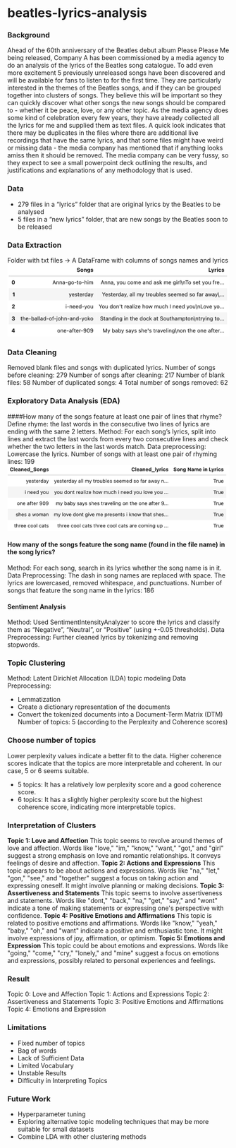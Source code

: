 # beatles-lyrics-analysis

### Background

Ahead of the 60th anniversary of the Beatles debut album Please Please Me being released, Company A has been commissioned by a media agency to do an analysis of the lyrics of the Beatles song catalogue. To add even more excitement 5 previously unreleased songs have been discovered and will be available for fans to listen to for the first time.
They are particularly interested in the themes of the Beatles songs, and if they can be grouped together into clusters of songs. They believe this will be important so they can quickly discover what other songs the new songs should be compared to - whether it be peace, love, or any other topic.
As the media agency does some kind of celebration every few years, they have already collected all the lyrics for me and supplied them as text files. A quick look indicates that there may be duplicates in the files where there are additional live recordings that have the same lyrics, and that some files might have weird or missing data - the media company has mentioned that if anything looks amiss then it should be removed.
The media company can be very fussy, so they expect to see a small powerpoint deck outlining the results, and justifications and explanations of any methodology that is used.

### Data

- 279 files in a “lyrics” folder that are original lyrics by the Beatles to be analysed
- 5 files in a “new lyrics” folder, that are new songs by the Beatles soon to be released

### Data Extraction
Folder with txt files -> A DataFrame with columns of songs names and lyrics
![Data Extraction](figure/data_extraction.png)

### Data Cleaning
Removed blank files and songs with duplicated lyrics.
Number of songs before cleaning: 279
Number of songs after cleaning: 217
Number of blank files: 58
Number of duplicated songs: 4 
Total number of songs removed: 62

### Exploratory Data Analysis (EDA)

####How many of the songs feature at least one pair of lines that rhyme?
Define rhyme: the last words in the consecutive two lines of lyrics are ending with the same 2 letters.
Method: For each song’s lyrics, split into lines and extract the last words from every two consecutive lines and check whether the two letters in the last words match.
Data preprocessing: Lowercase the lyrics.
Number of songs with at least one pair of rhyming lines: 199
![Songs that feature name](figure/feature_song_name.png)

#### How many of the songs feature the song name (found in the file name) in the song lyrics?
Method: For each song, search in its lyrics whether the song name is in it.
Data Preprocessing: The dash in song names are replaced with space. The lyrics are lowercased, removed whitespace, and punctuations.
Number of songs that feature the song name in the lyrics: 186

#### Sentiment Analysis
Method: Used SentimentIntensityAnalyzer to score the lyrics and classify them as “Negative”, “Neutral”, or “Positive” (using +-0.05 thresholds).
Data Preprocessing: Further cleaned lyrics by tokenizing and removing stopwords.


### Topic Clustering
Method: Latent Dirichlet Allocation (LDA) topic modeling Data Preprocessing:
- Lemmatization
- Create a dictionary representation of the documents
- Convert the tokenized documents into a Document-Term Matrix (DTM)
Number of topics: 5 (according to the Perplexity and Coherence scores)

### Choose number of topics
Lower perplexity values indicate a better fit to the data. Higher coherence scores indicate that the topics are more interpretable and coherent. In our case, 5 or 6 seems suitable.
- 5 topics: It has a relatively low perplexity score and a good coherence score.
- 6 topics: It has a slightly higher perplexity score but the highest coherence score, indicating more interpretable topics.

### Interpretation of Clusters
**Topic 1: Love and Affection**
This topic seems to revolve around themes of love and affection. Words like "love," "im," "know," "want," "got," and "girl" suggest a strong emphasis on love and romantic relationships. It conveys feelings of desire and affection.
**Topic 2: Actions and Expressions**
This topic appears to be about actions and expressions. Words like "na," "let," "gon," "see," and "together" suggest a focus on taking action and expressing oneself. It might involve planning or making decisions.
**Topic 3: Assertiveness and Statements**
This topic seems to involve assertiveness and statements. Words like "dont," "back," "na," "get," "say," and "wont" indicate a tone of making statements or expressing one's perspective with confidence.
**Topic 4: Positive Emotions and Affirmations**
This topic is related to positive emotions and affirmations. Words like "know," "yeah," "baby," "oh," and "want" indicate a positive and enthusiastic tone. It might involve expressions of joy, affirmation, or optimism.
**Topic 5: Emotions and Expression**
This topic could be about emotions and expressions. Words like "going," "come," "cry," "lonely," and "mine" suggest a focus on emotions and expressions, possibly related to personal experiences and feelings.

### Result
Topic 0: Love and Affection
Topic 1: Actions and Expressions
Topic 2: Assertiveness and Statements 
Topic 3: Positive Emotions and Affirmations 
Topic 4: Emotions and Expression

### Limitations
- Fixed number of topics
- Bag of words
- Lack of Sufficient Data
- Limited Vocabulary
- Unstable Results
- Difficulty in Interpreting Topics

### Future Work
- Hyperparameter tuning
- Exploring alternative topic modeling techniques that may be more suitable for small datasets
- Combine LDA with other clustering methods

